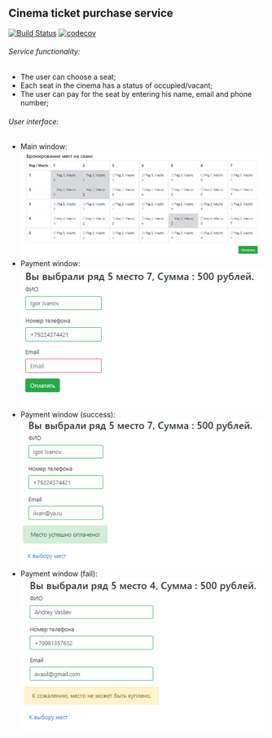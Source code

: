 ## Cinema ticket purchase service  
[![Build Status](https://travis-ci.org/amasterenko/job4j_cinema.svg?branch=master)](https://travis-ci.org/amasterenko/job4j_cinema) [![codecov](https://codecov.io/gh/amasterenko/job4j_cinema/branch/master/graph/badge.svg)](https://codecov.io/gh/amasterenko/job4j_cinema)


###### Service functionality:
- The user can choose a seat;  
- Each seat in the cinema has a status of occupied/vacant;  
- The user can pay for the seat by entering his name, email and phone number;  

###### User interface:
- Main window:  
![ScreenShot](images/index.PNG)
- Payment window:  
![ScreenShot](images/payment1.PNG) 
- Payment window (success):  
![ScreenShot](images/payment2.PNG)  
- Payment window (fail):  
![ScreenShot](images/payment3.PNG)  
